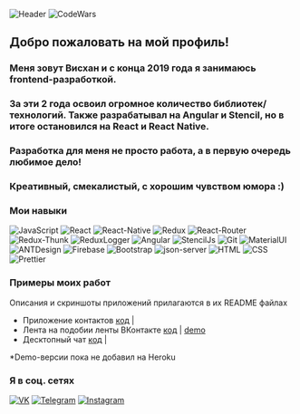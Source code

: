 ![Header](https://github.com/musovvir/musovvir/blob/main/assets/header.png)
![CodeWars](https://www.codewars.com/users/musovvir/badges/large)

## Добро пожаловать на мой профиль!

### Меня зовут Висхан и с конца 2019 года я занимаюсь frontend-разработкой.
### За эти 2 года освоил огромное количество библиотек/технологий. Также разрабатывал на Angular и Stencil, но в итоге остановился на React и React Native.
### Разработка для меня не просто работа, а в первую очередь любимое дело!
### Креативный, смекалистый, с хорошим чувством юмора :)

### Мои навыки

![JavaScript](https://img.shields.io/badge/-JavaScript-266132?style=for-the-badge&logo=JavaScript&logocolor=E9D54D)
![React](https://img.shields.io/badge/-React-266132?style=for-the-badge&logo=React&logocolor=E9D54D)
![React-Native](https://img.shields.io/badge/React_Native-266132?style=for-the-badge&logo=React-Native)
![Redux](https://img.shields.io/badge/-Redux-266132?style=for-the-badge&logo=Redux&logocolor=E9D54D)
![React-Router](https://img.shields.io/badge/React_Router-266132?style=for-the-badge&logo=react-router)
![Redux-Thunk](https://img.shields.io/badge/Redux_Thunk-266132?style=for-the-badge&logo=redux-thunk)
![ReduxLogger](https://img.shields.io/badge/-Redux_Logger-266132?style=for-the-badge&logo=reduxLogger&logocolor=E9D54D)
![Angular](https://img.shields.io/badge/Angular-266132?style=for-the-badge&logo=angular)
![StencilJs](https://img.shields.io/badge/Stencil_Js-266132?style=for-the-badge&logo=ionic)
![Git](https://img.shields.io/badge/Git-266132?style=for-the-badge&logo=git)
![MaterialUI](https://img.shields.io/badge/-Material_UI-266132?style=for-the-badge&logo=MaterialUI&logocolor=E9D54D)
![ANTDesign](https://img.shields.io/badge/-ANT_Design-266132?style=for-the-badge&logo=antDesign&logocolor=E9D54D)
![Firebase](https://img.shields.io/badge/-Firebase-266132?style=for-the-badge&logo=Firebase&logocolor=E9D54D)
![Bootstrap](https://img.shields.io/badge/-Bootstrap-266132?style=for-the-badge&logo=Bootstrap&logocolor=E9D54D)
![json-server](https://img.shields.io/badge/-json_server-266132?style=for-the-badge&logo=jsonServer&logocolor=E9D54D)
![HTML](https://img.shields.io/badge/HTML-266132?style=for-the-badge&logo=HTML5)
![CSS](https://img.shields.io/badge/CSS-266132?style=for-the-badge&logo=css3)
![Prettier](https://img.shields.io/badge/Prettier-266132?style=for-the-badge&logo=prettier)

### Примеры моих работ

Описания и скриншоты приложений прилагаются в их README файлах

- Приложение контактов [код](https://github.com/musovvir/app-contacts) |
- Лента на подобии ленты ВКонтакте [код](https://github.com/musovvir/team-app) | [demo](https://morning-bastion-59815.herokuapp.com)
- Десктопный чат [код](https://github.com/musovvir/desktop-chat) |

*Demo-версии пока не добавил на Heroku

### Я в соц. сетях
[![VK](https://img.shields.io/badge/VK-red?style=social&logo=vk)](https://vk.com/musovvir)
[![Telegram](https://img.shields.io/badge/Telegram-red?style=social&logo=telegram)](https://teleg.run/mr_musovvir)
[![Instagram](https://img.shields.io/badge/Instagram-red?style=social&logo=instagram)](https://instagram.com/musovvir?igshid=1jspxtrkzkf4y)
